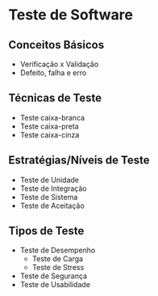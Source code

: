 # Teste de Software

## Conceitos Básicos

 - Verificação x Validação
 - Defeito, falha e erro

## Técnicas de Teste

 - Teste caixa-branca
 - Teste caixa-preta
 - Teste caixa-cinza

## Estratégias/Níveis de Teste

 - Teste de Unidade
 - Teste de Integração
 - Teste de Sistema
 - Teste de Aceitação

## Tipos de Teste

 - Teste de Desempenho
     + Teste de Carga
     + Teste de Stress
 - Teste de Segurança
 - Teste de Usabilidade